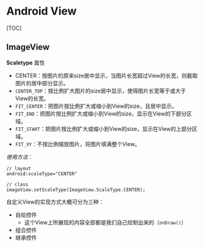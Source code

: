 # Android View

[TOC]

## ImageView

**Scaletype** 属性
- CENTER：按图片的原来size居中显示，当图片长宽超过View的长宽，则截取图片的居中部分显示。
- `CENTER_TOP`：按比例扩大图片的size居中显示，使得图片长宽等于或大于View的长宽。
- `FIT_CENTER`：把图片按比例扩大或缩小到View的size，且居中显示。
- `FIT_END`：把图片按比例扩大或缩小到View的size，显示在View的下部分区域。
- `FIT_START`：把图片按比例扩大或缩小到View的size，显示在View的上部分区域。
- `FIT_XY`：不按比例缩放图片，将图片填满整个View。

*使用方法*：
```
// layout
android:scaleType="CENTER"

// class
imageView.setScaleType(ImageView.ScaleType.CENTER);
```

自定义View的实现方式大概可分为三种：
- 自绘控件
  - 这个View上所展现的内容全部都是我们自己绘制出来的（`onDraw()`）
- 组合控件
- 继承控件







